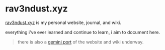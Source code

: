 # rav3ndust.xyz

[rav3ndust.xyz](https://rav3ndust.xyz) is my personal website, journal, and wiki.

everything i've ever learned and continue to learn, i aim to document here.

> there is also a [gemini port](https://github.com/rav3ndust/rav3ndust.xyz-gemini) of the website and wiki underway.
